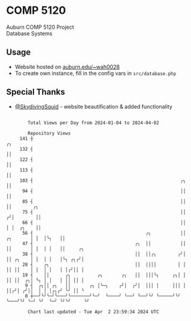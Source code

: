 # COMP 5120
Auburn COMP 5120 Project  
Database Systems

## Usage
- Website hosted on [auburn.edu/~wah0028](https://webhome.auburn.edu/~wah0028/)
- To create own instance, fill in the config vars in `src/database.php`

## Special Thanks
- [@SkydivingSquid](https://github.com/SkydivingSquid) - website beautification & added functionality

```

        Total Views per Day from 2024-01-04 to 2024-04-02

        Repository Views
     141 ┼                                                                      ╭╮
     132 ┤                                                                      ││
     122 ┤                                                                      ││
     113 ┤                                                                      ││
     103 ┤                                                       ╭╮             ││
      94 ┤                                                       ││             ││
      85 ┤                                                       ││             ││        ╭╮
      75 ┤                                                       ││            ╭╯│        ││
      66 ┤                                                       ││            │ │  ╭╮    ││
      56 ┤                                          ╭╮           ││   ╭╮       │ │  │╰╮   ││
      47 ┤                                      ╭╮  ││           ││   ││       │ │  │ │   ││     ╭╮
      38 ┤                                      ││  ││╭╮        ╭╯│   ││ ╭╮    │ │  │ │   │╰╮ ╭╮╭╯│
      28 ┤    ╭╮                                ││  ││││        │ │   ││ ││    │ │  │ │   │ │╭╯││ │
      19 ┤    ││      ╭╮          ╭╮       ╭╮   ││  │││╰╮     ╭╮│ │   ││ ││  ╭╮│ ╰╮ │ │   │ ││ ││ │
       9 ┤  ╭╮││ ╭╮   ││       ╭╮ │╰─╮    ╭╯│  ╭╯│  │││ │     │││ │   ││╭╯│ ╭╯││  │ │ │╭╮╭╯ ╰╯ ││ ╰
       0 ┼──╯╰╯╰─╯╰───╯╰───────╯╰─╯  ╰────╯ ╰──╯ ╰──╯╰╯ ╰─────╯╰╯ ╰───╯╰╯ ╰─╯ ╰╯  ╰─╯ ╰╯╰╯     ╰╯

        Chart last updated - Tue Apr  2 23:59:34 2024 UTC
        
```

